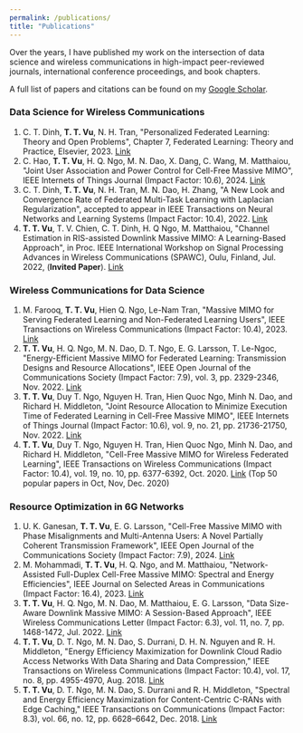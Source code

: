 ```yaml
---
permalink: /publications/
title: "Publications"
---
```


Over the years, I have published my work on the intersection of data science and wireless communications in high-impact peer-reviewed journals, international conference proceedings, and book chapters.

A full list of papers and citations can be found on my [Google Scholar](https://scholar.google.com/citations?hl=en&user=Yr2ixYEAAAAJ&view_op=list_works&sortby=pubdate).

### **Data Science for Wireless Communications**
1. C. T. Dinh, **T. T. Vu**, N. H. Tran, "Personalized Federated Learning: Theory and Open Problems", Chapter 7, Federated Learning: Theory and Practice, Elsevier, 2023. [Link](https://doi.org/10.1016/B978-0-44-319037-7.00010-7)
2. C. Hao, **T. T. Vu**, H. Q. Ngo, M. N. Dao, X. Dang, C. Wang, M. Matthaiou, "Joint User Association and Power Control for Cell-Free Massive MIMO", IEEE Internets of Things Journal (Impact Factor: 10.6), 2024. [Link](https://ieeexplore.ieee.org/document/10387264)
3. C. T. Dinh, **T. T. Vu**, N. H. Tran, M. N. Dao, H. Zhang, "A New Look and Convergence Rate of Federated Multi-Task Learning with Laplacian Regularization", accepted to appear in IEEE Transactions on Neural Networks and Learning Systems (Impact Factor: 10.4), 2022. [Link](https://ieeexplore.ieee.org/abstract/document/9975151)
4. **T. T. Vu**, T. V. Chien, C. T. Dinh, H. Q Ngo, M. Matthaiou, "Channel Estimation in RIS-assisted Downlink Massive MIMO: A Learning-Based Approach", in Proc. IEEE International Workshop on Signal Processing Advances in Wireless Communications (SPAWC), Oulu, Finland, Jul. 2022, (**Invited Paper**). [Link](https://ieeexplore.ieee.org/document/9834023/)

### **Wireless Communications for Data Science**
1. M. Farooq, **T. T. Vu**, Hien Q. Ngo, Le-Nam Tran, "Massive MIMO for Serving Federated Learning and Non-Federated Learning Users", IEEE Transactions on Wireless Communications (Impact Factor: 10.4), 2023. [Link](https://ieeexplore.ieee.org/document/10132372)
2. **T. T. Vu**, H. Q. Ngo, M. N. Dao, D. T. Ngo, E. G. Larsson, T. Le-Ngoc, "Energy-Efficient Massive MIMO for Federated Learning: Transmission Designs and Resource Allocations", IEEE Open Journal of the Communications Society (Impact Factor: 7.9), vol. 3, pp. 2329-2346, Nov. 2022. [Link](https://ieeexplore.ieee.org/abstract/document/9953187)
3. **T. T. Vu**, Duy T. Ngo, Nguyen H. Tran, Hien Quoc Ngo, Minh N. Dao, and Richard H. Middleton, "Joint Resource Allocation to Minimize Execution Time of Federated Learning in Cell-Free Massive MIMO", IEEE Internets of Things Journal (Impact Factor: 10.6), vol. 9, no. 21, pp. 21736-21750, Nov. 2022. [Link](https://ieeexplore.ieee.org/document/9796621)
4. **T. T. Vu**, Duy T. Ngo, Nguyen H. Tran, Hien Quoc Ngo, Minh N. Dao, and Richard H. Middleton, "Cell-Free Massive MIMO for Wireless Federated Learning", IEEE Transactions on Wireless Communications (Impact Factor: 10.4), vol. 19, no. 10, pp. 6377-6392, Oct. 2020. [Link](https://ieeexplore.ieee.org/document/9124715) (Top 50 popular papers in Oct, Nov, Dec. 2020)

### **Resource Optimization in 6G Networks**
1. U. K. Ganesan, **T. T. Vu**, E. G. Larsson, "Cell-Free Massive MIMO with Phase Misalignments and Multi-Antenna Users: A Novel Partially Coherent Transmission Framework", IEEE Open Journal of the Communications Society (Impact Factor: 7.9), 2024. [Link](https://ieeexplore.ieee.org/document/10459246)
2. M. Mohammadi, **T. T. Vu**, H. Q. Ngo, and M. Matthaiou, "Network-Assisted Full-Duplex Cell-Free Massive MIMO: Spectral and Energy Efficiencies", IEEE Journal on Selected Areas in Communications (Impact Factor: 16.4), 2023.  [Link](https://ieeexplore.ieee.org/abstract/document/101587091)
3. **T. T. Vu**, H. Q. Ngo, M. N. Dao, M. Matthaiou, E. G. Larsson, "Data Size-Aware Downlink Massive MIMO: A Session-Based Approach", IEEE Wireless Communications Letter (Impact Factor: 6.3), vol. 11, no. 7, pp. 1468-1472, Jul. 2022. [Link](https://ieeexplore.ieee.org/document/9774852)
4. **T. T. Vu**, D. T. Ngo, M. N. Dao, S. Durrani, D. H. N. Nguyen and R. H. Middleton, "Energy Efficiency Maximization for Downlink Cloud Radio Access Networks With Data Sharing and Data Compression," IEEE Transactions on Wireless Communications (Impact Factor: 10.4), vol. 17, no. 8, pp. 4955-4970, Aug. 2018. [Link](https://ieeexplore.ieee.org/document/8359493)
5. **T. T. Vu**, D. T. Ngo, M. N. Dao, S. Durrani and R. H. Middleton, "Spectral and Energy Efficiency Maximization for Content-Centric C-RANs with Edge Caching," IEEE Transactions on Communications (Impact Factor: 8.3),  vol. 66, no. 12, pp. 6628–6642, Dec. 2018. [Link](https://ieeexplore.ieee.org/document/8443418)










